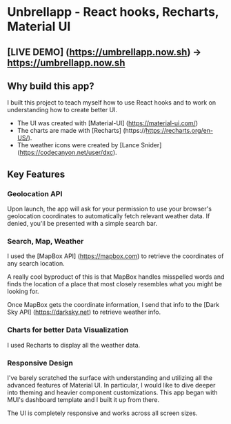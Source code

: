 # Unbrellapp - React hooks, Recharts, Material UI

## [LIVE DEMO] (https://umbrellapp.now.sh) &rarr; https://umbrellapp.now.sh



## Why build this app?

I built this project to teach myself how to use React hooks and to work on understanding how to create better UI. 

* The UI was created with [Material-UI] (https://material-ui.com/)
* The charts are made with [Recharts] (https://https://recharts.org/en-US/). 
* The weather icons were created by [Lance Snider] (https://codecanyon.net/user/dxc).


## Key Features

### Geolocation API

Upon launch, the app will ask for your permission to use your browser's geolocation coordinates to automatically fetch relevant weather data. If denied, you'll be presented with a simple search bar.

### Search, Map, Weather

I used the [MapBox API] (https://mapbox.com) to retrieve the coordinates of any search location. 

A really cool byproduct of this is that MapBox handles misspelled words and finds the location of a place that most closely resembles what you might be looking for.

Once MapBox gets the coordinate information, I send that info to the [Dark Sky API] (https://darksky.net) to retrieve weather info.

### Charts for better Data Visualization

I used Recharts to display all the weather data.

### Responsive Design

I've barely scratched the surface with understanding and utilizing all the advanced features of Material UI. In particular, I would like to dive deeper into theming and heavier component customizations. This app began with MUI's dashboard template and I built it up from there.


The UI is completely responsive and works across all screen sizes.
